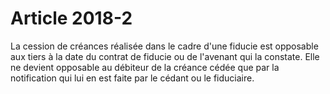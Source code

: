 # Article 2018-2

<p>La cession de créances réalisée dans le cadre d'une fiducie est opposable aux tiers à la date du contrat de fiducie ou de l'avenant qui la constate. Elle ne devient opposable au débiteur de la créance cédée que par la notification qui lui en est faite par le cédant ou le fiduciaire.</p>